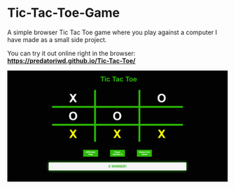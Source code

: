 # Tic-Tac-Toe-Game
A simple browser Tic Tac Toe game where you play against a computer I have made as a small side project.

You can try it out online right in the browser: **https://predatoriwd.github.io/Tic-Tac-Toe/**

![](images/screenshot.png)